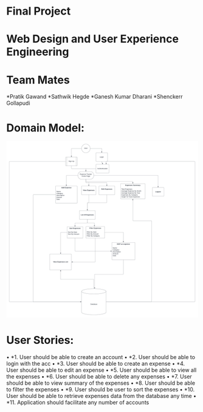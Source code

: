 # Final Project
# Web Design and User Experience Engineering

# Team Mates 
*Pratik Gawand
*Sathwik Hegde
*Ganesh Kumar Dharani
*Shenckerr Gollapudi



 
# Domain Model:
![Screenshot](screenshot.png) 


# User Stories:
•	*1. User should be able to create an account
•	*2. User should be able to login with the acc
•	*3. User should be able to create an expense
•	*4. User should be able to edit an expense
•	*5. User should be able to view all the expenses
•	*6. User should be able to delete any expenses
•	*7. User should be able to view summary of the expenses
•	*8. User should be able to filter the expenses
•	*9. User should be user to sort the expenses
•	*10. User should be able to retrieve expenses data from the database any time
•	*11. Application should facilitate any number of accounts